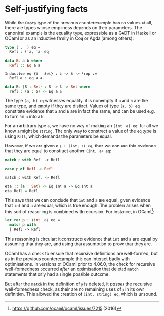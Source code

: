 # Self-justifying facts

While the `Empty` type of the previous counterexample has no values at
all, there are types whose emptiness depends on their parameters. The
canonical example is the equality type, expressible as a GADT in
Haskell or OCaml or as an inductive family in Coq or Agda (among
others):
```ocaml
type (_, _) eq =
  Refl : ('a, 'a) eq
```
```haskell
data Eq a b where
  Refl :: Eq a a
```
```coq
Inductive eq {S : Set} : S -> S -> Prop :=
  Refl a : eq a a.
```
```agda
data Eq {S : Set} : S -> S -> Set where
  refl : (a : S) -> Eq a a
```

The type `(a, b) eq` witnesses equality: it is nonempty if `a` and `b`
are the same type, and empty if they are distinct. Values of type `(a,
b) eq` constitute evidence that `a` and `b` are in fact the same, and
can be used e.g. to turn an `a` into a `b`.

For an arbitrary type `a`, we have no way of making an `(int, a) eq`:
for all we know `a` might be `string`. The only way to construct a
value of the `eq` type is using `Refl`, which demands the parameters
be equal.

However, if we are given a `p : (int, a) eq`, then we can use this
evidence that they are equal to construct another `(int, a) eq`:
```ocaml
match p with Refl -> Refl
```
```haskell
case p of Refl -> Refl
```
```coq
match p with Refl -> Refl
```
```agda
eta :: {a : Set} -> Eq Int a -> Eq Int a
eta Refl = Refl
```

<!-- FIXME: expand to fuller counterex? Not much longer -->

This says that we can conclude that `int` and `a` are equal, given
evidence that `int` and `a` are equal, which is true enough. The
problem arises when this sort of reasoning is combined with
recursion. For instance, in OCaml[^ocamlbug]:
```ocaml
let rec p : (int, a) eq =
  match p with
  | Refl -> Refl
```
This reasoning is circular: it constructs evidence that
`int` and `a` are equal by assuming that they are, and using that
assumption to prove that they are.

OCaml has a check to ensure that recursive definitions are
well-formed, but as in the previous counterexample this can interact
badly with optimisations. In versions of OCaml prior to 4.06.0, the
check for recursive well-formedness occurred _after_ an optimisation
that deleted `match` statements that only had a single possible outcome.

But after the `match` in the definition of `p` is deleted, it _passes_ the
recursive well-formedness check, as their are no remaining uses of `p`
in its own definition. This allowed the creation of `(int, string)
eq`, which is unsound.

[^ocamlbug]: <https://github.com/ocaml/ocaml/issues/7215> (2016)
